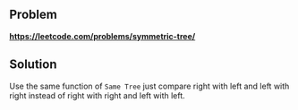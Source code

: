 ## Problem

**https://leetcode.com/problems/symmetric-tree/**

## Solution

Use the same function of `Same Tree` just compare right with left and left with right instead of right with right and left with left.
